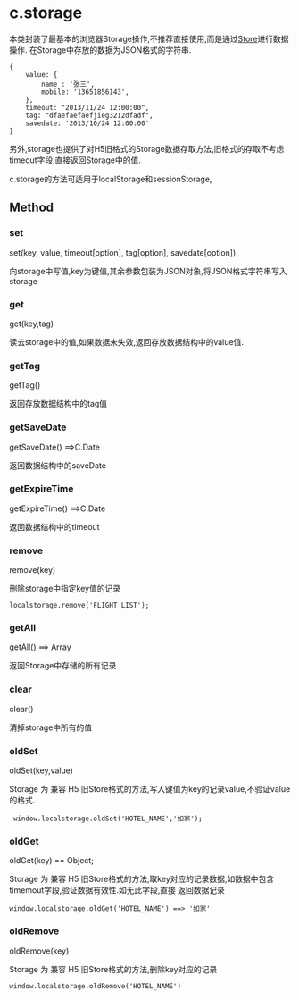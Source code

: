 # c.storage


本类封装了最基本的浏览器Storage操作,不推荐直接使用,而是通过[Store](c.store.md)进行数据操作.
在Storage中存放的数据为JSON格式的字符串.

    {
        value: {
            name : '张三',
            mobile: '13651856143',
        },
        timeout: "2013/11/24 12:00:00",
        tag: "dfaefaefaefjieg3212dfadf",
        savedate: '2013/10/24 12:00:00'
    }

另外,storage也提供了对H5旧格式的Storage数据存取方法,旧格式的存取不考虑timeout字段,直接返回Storage中的值.

c.storage的方法可适用于localStorage和sessionStorage,

## Method

### set

 set(key, value, timeout[option], tag[option], savedate[option])

向storage中写值,key为键值,其余参数包装为JSON对象,将JSON格式字符串写入storage

### get

 get(key,tag)

读去storage中的值,如果数据未失效,返回存放数据结构中的value值.

### getTag

  getTag()

返回存放数据结构中的tag值

### getSaveDate

getSaveDate() ==>C.Date

返回数据结构中的saveDate

### getExpireTime

getExpireTime() ==>C.Date

返回数据结构中的timeout

### remove

remove(key)

删除storage中指定key值的记录

    localstorage.remove('FLIGHT_LIST');

### getAll

getAll() ==> Array

返回Storage中存储的所有记录


### clear

clear()

清掉storage中所有的值

### oldSet

oldSet(key,value)

Storage 为 兼容 H5 旧Store格式的方法,写入键值为key的记录value,不验证value的格式.

     window.localstorage.oldSet('HOTEL_NAME','如家');

### oldGet

oldGet(key) == Object;

Storage 为 兼容 H5 旧Store格式的方法,取key对应的记录数据,如数据中包含timemout字段,验证数据有效性.如无此字段,直接
返回数据记录

    window.localstorage.oldGet('HOTEL_NAME') ==> '如家'

### oldRemove

oldRemove(key)

Storage 为 兼容 H5 旧Store格式的方法,删除key对应的记录

    window.localstorage.oldRemove('HOTEL_NAME')


